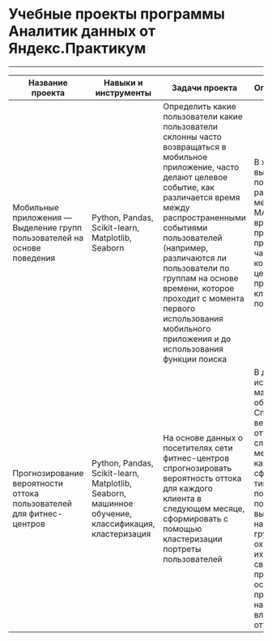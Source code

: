 # **Учебные проекты программы Аналитик данных от Яндекс.Практикум**
_______________________________________________________________

Название проекта|Навыки и инструменты|Задачи проекта|Описание проекта
-|-|-|-
Мобильные приложения — Выделение групп пользователей на основе поведения| Python, Pandas, Scikit-learn, Matplotlib, Seaborn|Определить какие пользователи какие пользователи склонны часто возвращаться в мобильное приложение, часто делают целевое событие, как различается время между распространенными событиями пользователей (например, различаются ли пользователи по группам на основе времени, которое проходит с момента первого использования мобильного приложения и до использования функции поиска|В ходе проекта выделены сесссии пользователей, рассчитаны метрики DAU, MAU, retention rate, время проведенное в приложении, частота действий, конверсия в целевое действие, проведена кластеризация пользователей
Прогнозирование вероятности оттока пользователей для фитнес-центров|Python, Pandas, Scikit-learn, Matplotlib, Seaborn, машинное обучение, классификация, кластеризация|На основе данных о посетителях сети фитнес-центров спрогнозировать вероятность оттока для каждого клиента в следующем месяце, сформировать с помощью кластеризации портреты пользователей|В данном проекте использовано машинное обучение. Спрогнозирована вероятность оттока (на уровне следующего месяца) для каждого клиента; сформированы типичные портреты пользователей: выделены наиболее яркие группы, охарактеризованы их основные свойства; проанализированы основные признаки, наиболее сильно влияющие на отток.

